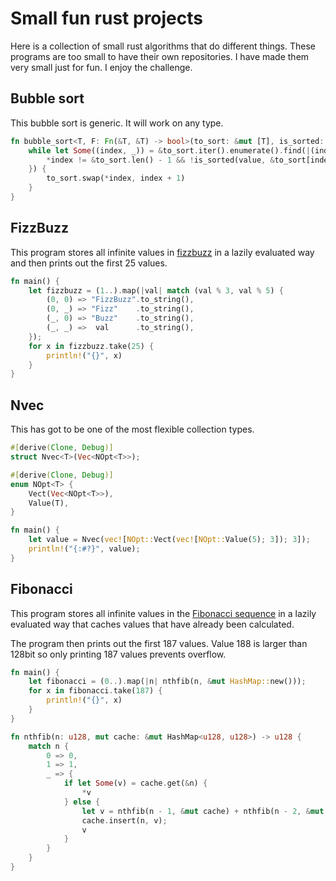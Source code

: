 # Small fun rust projects

Here is a collection of small rust algorithms that do different things. These programs are too small to have their own repositories. I have made them very small just for fun. I enjoy the challenge.

## Bubble sort

This bubble sort is generic. It will work on any type.

```rust
fn bubble_sort<T, F: Fn(&T, &T) -> bool>(to_sort: &mut [T], is_sorted: F) {
    while let Some((index, _)) = &to_sort.iter().enumerate().find(|(index, value)| {
        *index != &to_sort.len() - 1 && !is_sorted(value, &to_sort[index + 1])
    }) {
        to_sort.swap(*index, index + 1)
    }
}
```

## FizzBuzz

This program stores all infinite values in [fizzbuzz](https://en.wikipedia.org/wiki/Fizz_buzz) in a lazily evaluated way and then prints out the first 25 values.

```rust
fn main() {
    let fizzbuzz = (1..).map(|val| match (val % 3, val % 5) {
        (0, 0) => "FizzBuzz".to_string(),
        (0, _) => "Fizz"    .to_string(),
        (_, 0) => "Buzz"    .to_string(),
        (_, _) =>  val      .to_string(),
    });
    for x in fizzbuzz.take(25) {
        println!("{}", x)
    }
}
```

## Nvec

This has got to be one of the most flexible collection types.

```rust
#[derive(Clone, Debug)]
struct Nvec<T>(Vec<NOpt<T>>);

#[derive(Clone, Debug)]
enum NOpt<T> {
    Vect(Vec<NOpt<T>>),
    Value(T),
}

fn main() {
    let value = Nvec(vec![NOpt::Vect(vec![NOpt::Value(5); 3]); 3]);
    println!("{:#?}", value);
}
```

## Fibonacci

This program stores all infinite values in the [Fibonacci sequence](https://en.wikipedia.org/wiki/Fibonacci_number) in a lazily evaluated way that caches values that have already been calculated.

The program then prints out the first 187 values. Value 188 is larger than 128bit so only printing 187 values prevents overflow.

```rust
fn main() {
    let fibonacci = (0..).map(|n| nthfib(n, &mut HashMap::new()));
    for x in fibonacci.take(187) {
        println!("{}", x)
    }
}

fn nthfib(n: u128, mut cache: &mut HashMap<u128, u128>) -> u128 {
    match n {
        0 => 0,
        1 => 1,
        _ => {
            if let Some(v) = cache.get(&n) {
                *v
            } else {
                let v = nthfib(n - 1, &mut cache) + nthfib(n - 2, &mut cache);
                cache.insert(n, v);
                v
            }
        }
    }
}
```